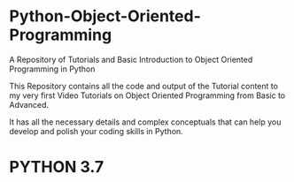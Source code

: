 # Python-Object-Oriented-Programming
A Repository of Tutorials and Basic Introduction to Object Oriented Programming in Python

This Repository contains all the code and output of the Tutorial content to my very first Video Tutorials on Object Oriented Programming from Basic to Advanced.

It has all the necessary details and complex conceptuals that can help you develop and polish your coding skills in Python.

# PYTHON 3.7
